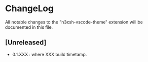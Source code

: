 # ChangeLog

All notable changes to the "h3xsh-vscode-theme" extension will be documented in this file.


## [Unreleased]

- 0.1.XXX : where XXX build timetamp.

